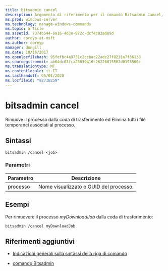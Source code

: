 ```yaml
---
title: bitsadmin cancel
description: Argomento di riferimento per il comando Bitsadmin Cancel, che rimuove il processo dalla coda di trasferimento ed Elimina tutti i file temporanei associati al processo.
ms.prod: windows-server
ms.technology: manage-windows-commands
ms.topic: article
ms.assetid: 7374b544-6a16-4d3e-872c-dcf4c02ad89d
author: coreyp-at-msft
ms.author: coreyp
manager: dongill
ms.date: 10/16/2017
ms.openlocfilehash: 95fefbc4a9731c2ccbac22adc27f8231a7f36138
ms.sourcegitcommit: ab64dc83fca28039416c26226815502d0193500c
ms.translationtype: MT
ms.contentlocale: it-IT
ms.lasthandoff: 05/01/2020
ms.locfileid: "82718259"
---
```

# <a name="bitsadmin-cancel"></a>bitsadmin cancel

Rimuove il processo dalla coda di trasferimento ed Elimina tutti i file temporanei associati al processo.

## <a name="syntax"></a>Sintassi

```
bitsadmin /cancel <job>
```

### <a name="parameters"></a>Parametri

| Parametro | Descrizione |
| --------- | ----------- |
| processo | Nome visualizzato o GUID del processo. |

## <a name="examples"></a>Esempi

Per rimuovere il processo *myDownloadJob* dalla coda di trasferimento:

```
bitsadmin /cancel myDownloadJob
```

## <a name="additional-references"></a>Riferimenti aggiuntivi

- [Indicazioni generali sulla sintassi della riga di comando](command-line-syntax-key.md)

- [comando Bitsadmin](bitsadmin.md)
